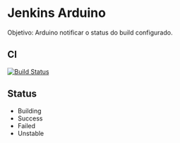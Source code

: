 # Jenkins Arduino

Objetivo: Arduino notificar o status do build configurado.

CI
---
[![Build Status](https://travis-ci.org/caiofralmeida/jenkins-arduino.svg?branch=master)](http://travis-ci.org/caiofralmeida/jenkins-arduino)

Status
----

- Building
- Success
- Failed
- Unstable
